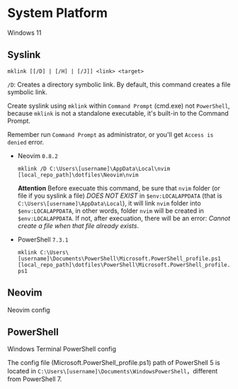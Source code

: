# System Platform
Windows 11

## Syslink
`mklink [[/D] | [/H] | [/J]] <link> <target>`

`/D`: Creates a directory symbolic link. By default, this command creates a file symbolic link.

Create syslink using `mklink` within `Command Prompt` (cmd.exe) not `PowerShell`, because `mklink` is not a standalone executable, it's built-in to the Command Prompt.

Remember run `Command Prompt` as administrator, or you'll get `Access is denied` error.

- Neovim `0.8.2`

    `mklink /D C:\Users\[username]\AppData\Local\nvim [local_repo_path]\dotfiles\Neovim\nvim`

    **Attention** Before execuate this command, be sure that `nvim` folder (or file if you syslink a file) *DOES NOT EXIST* in `$env:LOCALAPPDATA` (that is `C:\Users\[username]\AppData\Local`), it will link `nvim` folder into `$env:LOCALAPPDATA`, in other words, folder `nvim` will be created in `$env:LOCALAPPDATA`. If not, after execuation, there will be an error: *Cannot create a file when that file already exists*.

-  PowerShell `7.3.1`

    `mklink C:\Users\[username]\Documents\PowerShell\Microsoft.PowerShell_profile.ps1 [local_repo_path]\dotfiles\PowerShell\Microsoft.PowerShell_profile.ps1`

## Neovim
Neovim config

## PowerShell
Windows Terminal PowerShell config

The config file (Microsoft.PowerShell_profile.ps1) path of PowerShell 5 is located in `C:\Users\[username]\Documents\WindowsPowerShell`，different from PowerShell 7.
